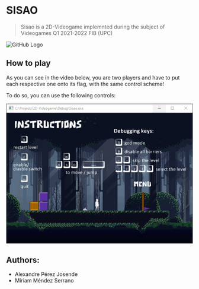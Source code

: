 SISAO
======
> Sisao is a 2D-Videogame implemnted during the subject of Videogames Q1 2021-2022 FIB (UPC)

![GitHub Logo](Videos/level5.gif)

## How to play
As you can see in the video below, you are two players and have to put each respective one onto its flag, with the same control scheme!

To do so, you can use the following controls:

![Screenshot](Videos/instructions.png)

## Authors:
 - Alexandre Pérez Josende
 - Míriam Méndez Serrano